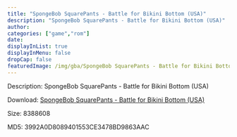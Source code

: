 ```yaml
---
title: "SpongeBob SquarePants - Battle for Bikini Bottom (USA)"
description: "SpongeBob SquarePants - Battle for Bikini Bottom (USA)"
author: 
categories: ["game","rom"]
date: 
displayInList: true
displayInMenu: false
dropCap: false
featuredImage: /img/gba/SpongeBob SquarePants - Battle for Bikini Bottom [Europe].jpg
---
```


Description: SpongeBob SquarePants - Battle for Bikini Bottom (USA)

Download: <a style="text-decoration:underline;" href="https://mega.nz/#!mWIAxKCD!0Yx5uumWHFHQfs0s00Aj1m2bqJ1JCqHuOBtN46nrNoQ" target = "_blank" rel = "nofollow" > SpongeBob SquarePants - Battle for Bikini Bottom (USA)</a>

Size: 8388608

MD5: 3992A0D8089401553CE3478BD9863AAC


